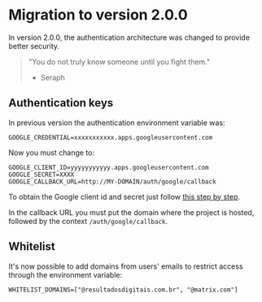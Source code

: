 # Migration to version 2.0.0

In version 2.0.0, the authentication architecture was changed to provide better security.

> "You do not truly know someone until you fight them."
> - Seraph

## Authentication keys

In previous version the authentication environment variable was:

```
GOOGLE_CREDENTIAL=xxxxxxxxxxx.apps.googleusercontent.com
```

Now you must change to:

```
GOOGLE_CLIENT_ID=yyyyyyyyyyy.apps.googleusercontent.com
GOOGLE_SECRET=XXXX
GOOGLE_CALLBACK_URL=http://MY-DOMAIN/auth/google/callback
```

To obtain the Google client id and secret just follow [this step by step](./GOOGLE-CREDENTIAL-STEP-BY-STEP.md).

In the callback URL you must put the domain where the project is hosted, followed by the context `/auth/google/callback`.

## Whitelist

It's now possible to add domains from users' emails to restrict access through the environment variable:

```
WHITELIST_DOMAINS=["@resultadosdigitais.com.br", "@matrix.com"]
```

